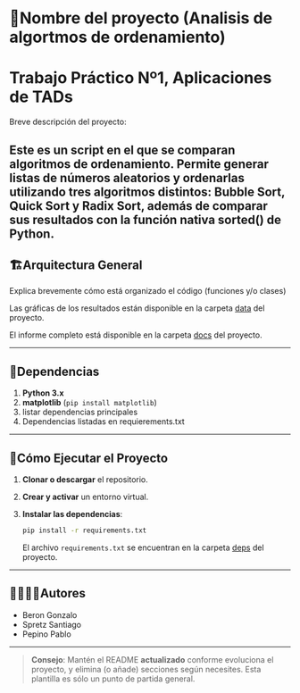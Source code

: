 # 🐍Nombre del proyecto (Analisis de algortmos de ordenamiento) 
# Trabajo Práctico Nº1, Aplicaciones de TADs

Breve descripción del proyecto:

Este es un script en el que se comparan algoritmos de ordenamiento. Permite generar listas de números aleatorios y ordenarlas utilizando tres algoritmos distintos: Bubble Sort, Quick Sort y Radix Sort, además de comparar sus resultados con la función nativa sorted() de Python.
---
## 🏗Arquitectura General

Explica brevemente cómo está organizado el código (funciones y/o clases)



Las gráficas de los resultados están disponible en la carpeta [data](./data) del proyecto.

El informe completo está disponible en la carpeta [docs](./docs) del proyecto.

---
## 📑Dependencias

1. **Python 3.x**
2. **matplotlib** (`pip install matplotlib`)
3. listar dependencias principales
4. Dependencias listadas en requierements.txt

---
## 🚀Cómo Ejecutar el Proyecto
1. **Clonar o descargar** el repositorio.

2. **Crear y activar** un entorno virtual.

3. **Instalar las dependencias**:
   ```bash
   pip install -r requirements.txt
   ```
   El archivo `requirements.txt` se encuentran en la carpeta [deps](./deps) del proyecto.

---
## 🙎‍♀️🙎‍♂️Autores
- Beron Gonzalo
- Spretz Santiago
- Pepino Pablo
---

> **Consejo**: Mantén el README **actualizado** conforme evoluciona el proyecto, y elimina (o añade) secciones según necesites. Esta plantilla es sólo un punto de partida general.
